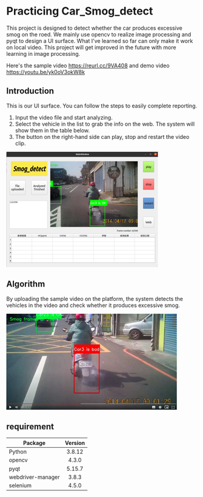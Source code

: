 # Practicing Car_Smog_detect

This project is designed to detect whether the car produces excessive smog on the roed. We mainly use opencv to realize image processing and pyqt to design a UI surface. What I've learned so far can only make it work on local video. This project will get improved in the future with more learning in image processing. 

Here's the sample video https://reurl.cc/9VA408 and demo video https://youtu.be/yk0oV3okW8k

## Introduction
This is our UI surface. You can follow the steps to easily complete reporting.
1. Input the video file and start analyzing.
2. Select the vehicle in the list to grab the info on the web. The system will show them in the table below.
3. The button on the right-hand side can play, stop and restart the video clip.

![測試](https://github.com/dabanshaw/smog_detect_project/blob/master/UI_surface.png "result")

## Algorithm


By uploading the sample video on the platform, the system detects the vehicles in the video and check whether it produces excessive smog. 

![測試](https://github.com/dabanshaw/smog_detect_project/blob/master/smog.jpeg "result")






## requirement
| Package       | Version       |
| ------------- |:-------------:|
| Python        | 3.8.12        |
| opencv        | 4.3.0        |
| pyqt          | 5.15.7        |
| webdriver-manager| 3.8.3      |
| selenium | 4.5.0        |



